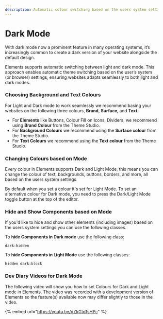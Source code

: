 ```yaml
---
description: Automatic colour switching based on the users system settings
---
```


# Dark Mode

With dark mode now a prominent feature in many operating systems, it’s increasingly common to create a dark version of your website alongside the default design.

Elements supports automatic switching between light and dark mode. This approach enables automatic theme switching based on the user’s system (or browser) settings, ensuring websites adapts seamlessly to both light and dark modes.

### Choosing Background and Text Colours

For Light and Dark mode to work seamlessly we recommend basing your websites on the following three colours, **Brand**, **Surface**, and **Text**.

* For **Elements** like Buttons, Colour Fill on Icons, Dividers, we recommend using **Brand Colour** from the Theme Studio.
* For **Background Colours** we recommend using the **Surface colour** from the Theme Studio.
* For **Text Colours** we recommend using the **Text colour** from the Theme Studio.

### Changing Colours based on Mode

Every colour in Elements supports Dark and Light Mode, this means you can change the colour of text, backgrounds, buttons, borders, and more, all based on the users system settings.

By default when you set a colour it's set for Light Mode. To set an alternative colour for Dark mode, you need to press the Dark/Light Mode toggle button at the top of the editor.

### Hide and Show Components based on Mode

If you'd like to hide and show other elements (including images) based on the users system settings you can use the following classes.

To **hide Components in Dark mode** use the following class:

`dark:hidden`

To **hide Components in Light Mode** use the following classes:

`hidden dark:block`

### Dev Diary Videos for Dark Mode

The following video will show you how to set Colours for  Dark and Light mode in Elements. The video was recorded with a development version of Elements so the feature(s) available now may differ slightly to those in the video.

{% embed url="https://youtu.be/dZkGtd1sHPc" %}
